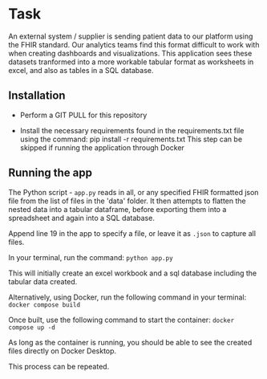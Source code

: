 # Task 

An external system / supplier is sending patient data to our platform using the FHIR standard. Our analytics teams find this format difficult to work with when creating dashboards and visualizations. This application sees these datasets tranformed into a more workable tabular format as worksheets in excel, and also as tables in a SQL database.

## Installation

- Perform a GIT PULL for this repository

- Install the necessary requirements found in the requirements.txt file using the command:
pip install -r requirements.txt
This step can be skipped if running the application through Docker

## Running the app

The Python script - `app.py` reads in all, or any specified FHIR formatted json file from the list of files in the 'data' folder.
It then attempts to flatten the nested data into a tabular dataframe, before exporting them into a spreadsheet and again into a SQL database.

Append line 19 in the app to specify a file, or leave it as `.json` to capture all files.

In your terminal, run the command:
`python app.py`     

This will initially create an excel workbook and a sql database including the tabular data created.

Alternatively, using Docker, run the following command in your terminal:
`docker compose build`

Once built, use the following command to start the container:
`docker compose up -d`

As long as the container is running, you should be able to see the created files directly on Docker Desktop.

This process can be repeated.